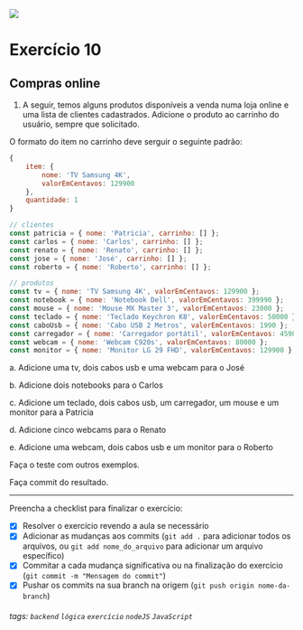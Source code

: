 ![](https://i.imgur.com/xG74tOh.png)

# Exercício 10

## Compras online

1. A seguir, temos alguns produtos disponíveis a venda numa loja online e uma lista de clientes cadastrados. Adicione o produto ao carrinho do usuário, sempre que solicitado.

O formato do item no carrinho deve serguir o seguinte padrão:

```javascript
{
    item: {
        nome: 'TV Samsung 4K',
        valorEmCentavos: 129900
    },
    quantidade: 1
}
```

```javascript
// clientes
const patricia = { nome: 'Patricia', carrinho: [] };
const carlos = { nome: 'Carlos', carrinho: [] };
const renato = { nome: 'Renato', carrinho: [] };
const jose = { nome: 'José', carrinho: [] };
const roberto = { nome: 'Roberto', carrinho: [] };

// produtos
const tv = { nome: 'TV Samsung 4K', valorEmCentavos: 129900 };
const notebook = { nome: 'Notebook Dell', valorEmCentavos: 399990 };
const mouse = { nome: 'Mouse MX Master 3', valorEmCentavos: 23000 };
const teclado = { nome: 'Teclado Keychron K8', valorEmCentavos: 50000 };
const caboUsb = { nome: 'Cabo USB 2 Metros', valorEmCentavos: 1990 };
const carregador = { nome: 'Carregador portátil', valorEmCentavos: 4590 };
const webcam = { nome: 'Webcam C920s', valorEmCentavos: 80000 };
const monitor = { nome: 'Monitor LG 29 FHD', valorEmCentavos: 129900 };
```

a. Adicione uma tv, dois cabos usb e uma webcam para o José

b. Adicione dois notebooks para o Carlos

c. Adicione um teclado, dois cabos usb, um carregador, um mouse e um monitor para a Patricia

d. Adicione cinco webcams para o Renato

e. Adicione uma webcam, dois cabos usb e um monitor para o Roberto

Faça o teste com outros exemplos.

Faça commit do resultado.

---

Preencha a checklist para finalizar o exercício:

- [x] Resolver o exercício revendo a aula se necessário
- [x] Adicionar as mudanças aos commits (`git add .` para adicionar todos os arquivos, ou `git add nome_do_arquivo` para adicionar um arquivo específico)
- [x] Commitar a cada mudança significativa ou na finalização do exercício (`git commit -m "Mensagem do commit"`)
- [x] Pushar os commits na sua branch na origem (`git push origin nome-da-branch`)

###### tags: `backend` `lógica` `exercício` `nodeJS` `JavaScript`
